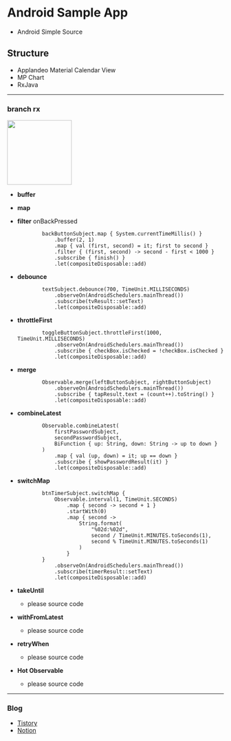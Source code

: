 # Android Sample App
- Android Simple Source




## Structure
- Applandeo Material Calendar View
- MP Chart
- RxJava
___




### branch rx
<img src="Users/a1/MyselfProjects/MarkdownImage/image2.png" width="150" height="150">

- **buffer**
- **map**
- **filter**
  onBackPressed
  ```(kotlin)
          backButtonSubject.map { System.currentTimeMillis() }
              .buffer(2, 1)
              .map { val (first, second) = it; first to second }
              .filter { (first, second) -> second - first < 1000 }
              .subscribe { finish() }
              .let(compositeDisposable::add)
  ```
            
- **debounce**
  ```(kotlin)
          textSubject.debounce(700, TimeUnit.MILLISECONDS)
              .observeOn(AndroidSchedulers.mainThread())
              .subscribe(tvResult::setText)
              .let(compositeDisposable::add)
  ```
  
- **throttleFirst**
  ```(kotlin)
          toggleButtonSubject.throttleFirst(1000, TimeUnit.MILLISECONDS)
              .observeOn(AndroidSchedulers.mainThread())
              .subscribe { checkBox.isChecked = !checkBox.isChecked }
              .let(compositeDisposable::add)
  ```
  
- **merge**
  ```(kotlin)
          Observable.merge(leftButtonSubject, rightButtonSubject)
              .observeOn(AndroidSchedulers.mainThread())
              .subscribe { tapResult.text = (count++).toString() }
              .let(compositeDisposable::add)
  ```
  
- **combineLatest**
  ```(kotlin)
          Observable.combineLatest(
              firstPasswordSubject,
              secondPasswordSubject,
              BiFunction { up: String, down: String -> up to down }
          )
              .map { val (up, down) = it; up == down }
              .subscribe { showPasswordResult(it) }
              .let(compositeDisposable::add)
  ```
  
- **switchMap**
  ```(kotlin)
          btnTimerSubject.switchMap {
              Observable.interval(1, TimeUnit.SECONDS)
                  .map { second -> second + 1 }
                  .startWith(0)
                  .map { second ->
                      String.format(
                          "%02d:%02d",
                          second / TimeUnit.MINUTES.toSeconds(1),
                          second % TimeUnit.MINUTES.toSeconds(1)
                      )
                  }
          }
              .observeOn(AndroidSchedulers.mainThread())
              .subscribe(timerResult::setText)
              .let(compositeDisposable::add)
  ```
   
  
- **takeUntil**
    - please source code

- **withFromLatest**
    - please source code

- **retryWhen**
    - please source code

- **Hot Observable**
    - please source code
___




### Blog 
- [Tistory](https://class-programming.tistory.com/)
- [Notion](https://www.notion.so/fundevjay/Posting-ddf96b24265e414fb2d9e8fc5d388b80)
